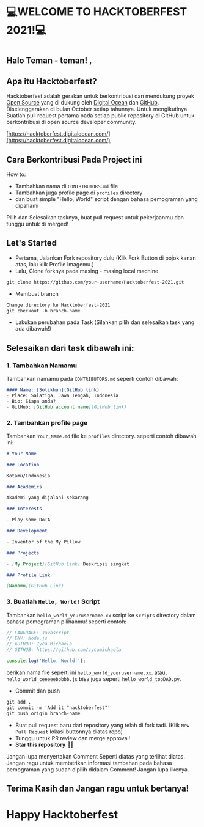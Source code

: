 # 💻WELCOME TO HACKTOBERFEST 2021!💻
#
## Halo Teman - teman! ,
## Apa itu Hacktoberfest?
Hacktoberfest adalah gerakan untuk berkontribusi dan mendukung proyek [Open Source](https://github.com/open-source) yang di dukung oleh [Digital Ocean](https://hacktoberfest.digitalocean.com/) dan [GitHub](https://github.com/blog/2433-celebrate-open-source-this-october-with-hacktoberfest). Diselenggarakan di bulan October setiap tahunnya. Untuk mengikutinya Buatlah pull request pertama pada setiap public repository di GitHub untuk berkontribusi di open source developer community.

[https://hacktoberfest.digitalocean.com/](https://hacktoberfest.digitalocean.com/)

## Cara Berkontribusi Pada Project ini
How to:

* Tambahkan nama di `CONTRIBUTORS.md` file
* Tambahkan juga profile page di `profiles` directory
* dan buat simple "Hello, World" script dengan bahasa pemograman yang dipahami

Pilih dan Selesaikan tasknya, buat pull request untuk pekerjaanmu dan tunggu untuk di merged!

## Let's Started
* Pertama, Jalankan Fork repository dulu (Klik Fork Button di pojok kanan atas, lalu klik Profile Imagemu.)
* Lalu, Clone forknya pada masing - masing local machine

```markdown
git clone https://github.com/your-username/Hacktoberfest-2021.git
```

* Membuat branch

```markdown
Change directory ke Hacktoberfest-2021
git checkout -b branch-name
```

* Lakukan perubahan pada Task (Silahkan pilih dan selesaikan task yang ada dibawah!)
## Selesaikan dari task dibawah ini:
### 1. Tambahkan Namamu
Tambahkan namamu pada `CONTRIBUTORS.md` seperti contoh dibawah:

```markdown
#### Name: [Solikhun](GitHub link)
- Place: Salatiga, Jawa Tengah, Indonesia
- Bio: Siapa anda?
- GitHub: [GitHub account name](GitHub link)
```

### 2. Tambahkan profile page
Tambahkan `Your_Name.md` file ke `profiles` directory. seperti contoh dibawah ini:

```markdown
# Your Name

### Location

Kotamu/Indonesia

### Academics

Akademi yang dijalani sekarang 

### Interests

- Play some DoTA

### Development

- Inventor of the My Pillow

### Projects

- [My Project](GitHub Link) Deskripsi singkat

### Profile Link

[Namamu](GitHub Link)
```

### 3. Buatlah `Hello, World!` Script
Tambahkan `hello_world_yourusername.xx` script ke `scripts` directory dalam bahasa pemograman pilihanmu! seperti contoh:

```Javascript
// LANGUAGE: Javascript
// ENV: Node.js
// AUTHOR: Zyca Michaela
// GITHUB: https://github.com/zycamichaela

console.log('Hello, World!');
```

berikan nama file seperti ini `hello_world_yourusername.xx`. atau, `hello_world_ceeeeebbbbb.js` bisa juga seperti `hello_world_topDAD.py`.

* Commit dan push

```markdown
git add .
git commit -m 'Add it "hacktoberfest"'
git push origin branch-name
```

* Buat pull request baru dari repository yang telah di fork tadi. (Klik `New Pull Request` lokasi buttonnya diatas repo)
* Tunggu untuk PR review dan merge approval!
* __Star this repository__ 👌🏻


Jangan lupa menyertakan Comment Seperti diatas yang terlihat diatas. Jangan ragu untuk memberikan informasi tambahan pada bahasa pemograman yang sudah dipilih didalam Comment! Jangan lupa likenya.

## Terima Kasih dan Jangan ragu untuk bertanya!

# Happy Hacktoberfest
